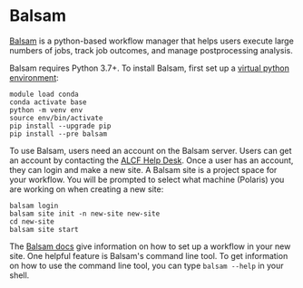 # Balsam

[Balsam](https://balsam.readthedocs.io/en/latest/) is a python-based workflow manager that helps users execute large numbers of jobs, track job outcomes, and manage postprocessing analysis.

Balsam requires Python 3.7+.  To install Balsam, first set up a [virtual python environment](../data-science-workflows/python.md):

```shell
module load conda
conda activate base
python -m venv env
source env/bin/activate
pip install --upgrade pip
pip install --pre balsam
```

To use Balsam, users need an account on the Balsam server.  Users can get an account by contacting the [ALCF Help Desk](mailto:support@alcf.anl.gov).  Once a user has an account, they can login and make a new site.  A Balsam site is a project space for your workflow. You will be prompted to select what machine (Polaris) you are working on when creating a new site:

```shell
balsam login
balsam site init -n new-site new-site
cd new-site
balsam site start
```

The [Balsam docs](https://balsam.readthedocs.io/en/latest/) give information on how to set up a workflow in your new site.  One helpful feature is Balsam's command line tool.  To get information on how to use the command line tool, you can type `balsam --help` in your shell.
